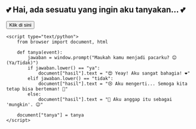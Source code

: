 <!DOCTYPE html>
<html>
<head>
    <title>Ajak Pacaran 💕</title>
    <script type="text/javascript" src="https://cdnjs.cloudflare.com/ajax/libs/brython/3.9.5/brython.min.js"></script>
</head>
<body onload="brython()">
    <h2>💕 Hai, ada sesuatu yang ingin aku tanyakan... 💕</h2>
    <button onclick="tanya()">Klik di sini</button>
    <p id="hasil"></p>

    <script type="text/python">
        from browser import document, html

        def tanya(event):
            jawaban = window.prompt("Maukah kamu menjadi pacarku? 😊 (Ya/Tidak)")
            if jawaban.lower() == "ya":
                document["hasil"].text = "😍 Yeay! Aku sangat bahagia! ❤️"
            elif jawaban.lower() == "tidak":
                document["hasil"].text = "😢 Aku mengerti... Semoga kita tetap bisa berteman! 💙"
            else:
                document["hasil"].text = "🤔 Aku anggap itu sebagai 'mungkin'. 😉"

        document["tanya"] = tanya
    </script>
</body>
</html>
